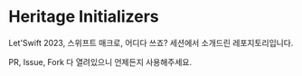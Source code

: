 # Heritage Initializers

Let'Swift 2023, 스위프트 매크로, 어디다 쓰죠?
세션에서 소개드린 레포지토리입니다.

PR, Issue, Fork 다 열려있으니 언제든지 사용해주세요.
